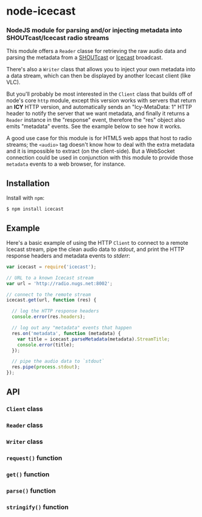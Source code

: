 node-icecast
============
### NodeJS module for parsing and/or injecting metadata into SHOUTcast/Icecast radio streams

This module offers a `Reader` classe for retrieving the raw audio data and
parsing the metadata from a [SHOUTcast][] or [Icecast][] broadcast.

There's also a `Writer` class that allows you to inject your own metadata into a
data stream, which can then be displayed by another Icecast client (like VLC).

But you'll probably be most interested in the `Client` class that builds off of
node's core `http` module, except this version works with servers that return
an **ICY** HTTP version, and automatically sends an "Icy-MetaData: 1" HTTP header
to notify the server that we want metadata, and finally it returns a `Reader`
instance in the "response" event, therefore the "res" object also emits "metadata"
events. See the example below to see how it works.

A good use case for this module is for HTML5 web apps that host to radio streams;
the `<audio>` tag doesn't know how to deal with the extra metadata and it is
impossible to extract (on the client-side). But a WebSocket connection could be
used in conjunction with this module to provide those `metadata` events to a
web browser, for instance.

Installation
------------

Install with `npm`:

``` bash
$ npm install icecast
```


Example
-------

Here's a basic example of using the HTTP `Client` to connect to a remote Icecast
stream, pipe the clean audio data to _stdout_, and print the HTTP response headers
and metadata events to _stderr_:

``` javascript
var icecast = require('icecast');

// URL to a known Icecast stream
var url = 'http://radio.nugs.net:8002';

// connect to the remote stream
icecast.get(url, function (res) {

  // log the HTTP response headers
  console.error(res.headers);

  // log out any "metadata" events that happen
  res.on('metadata', function (metadata) {
    var title = icecast.parseMetadata(metadata).StreamTitle;
    console.error(title);
  });

  // pipe the audio data to `stdout`
  res.pipe(process.stdout);
});
```


API
---

### `Client` class

### `Reader` class

### `Writer` class

### `request()` function

### `get()` function

### `parse()` function

### `stringify()` function


[NodeJS]: http://nodejs.org
[Icecast]: http://icecast.org
[SHOUTcast]: http://www.shoutcast.com

